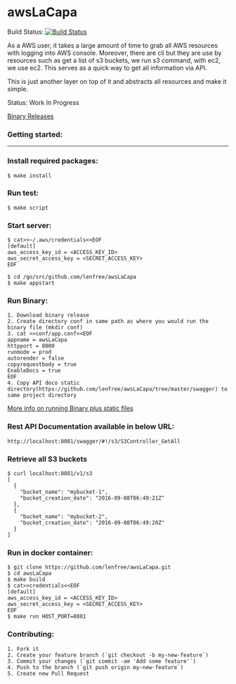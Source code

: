 awsLaCapa
==========

Build Status: [![Build Status](https://travis-ci.org/lenfree/awsLaCapa.svg?branch=master)](https://travis-ci.org/lenfree/awsLaCapa)

As a AWS user, it takes a large amount of time to grab all AWS resources with
logging into AWS console. Moreover, there are cli but they are use by resources
such as get a list of s3 buckets, we run s3 command, with ec2, we use ec2. This
serves as a quick way to get all information via API.

This is just another layer on top of it and abstracts all resources and make 
it simple.

Status: Work In Progress

[Binary Releases](https://github.com/lenfree/awsLaCapa/releases)

### Getting started:
----------------

### Install required packages:
```
$ make install
```

### Run test:
```
$ make script
```

### Start server:
```
$ cat>>~/.aws/credentials<<EOF
[default]
aws_access_key_id = <ACCESS_KEY_ID>
aws_secret_access_key = <SECRET_ACCESS_KEY>
EOF

$ cd /go/src/github.com/lenfree/awsLaCapa
$ make appstart
```

### Run Binary:
```
1. Download binary release
2. Create directory conf in same path as where you would run the binary file (mkdir conf)
3. cat >>conf/app.conf<<EOF
appname = awsLaCapa
httpport = 8080
runmode = prod
autorender = false
copyrequestbody = true
EnableDocs = true
EOF
4. Copy API doco static directory(https://github.com/lenfree/awsLaCapa/tree/master/swagger) to same project directory
```

[More info on running Binary plus static files](https://github.com/chu888chu888/Go-beego/blob/master/docs/en/Quickstart.md#deployment)

### Rest API Documentation available in below URL:
```
http://localhost:8081/swagger/#!/s3/S3Controller_GetAll
```


### Retrieve all S3 buckets
```
$ curl localhost:8081/v1/s3
[
  {
    "bucket_name": "mybucket-1",
    "bucket_creation_date": "2016-09-08T06:49:21Z"
  },
  {
    "bucket_name": "mybucket-2",
    "bucket_creation_date": "2016-09-08T06:49:20Z"
  }
]
```

### Run in docker container:
```
$ git clone https://github.com/lenfree/awsLaCapa.git
$ cd awsLaCapa
$ make build
$ cat>>credentials<<EOF
[default]
aws_access_key_id = <ACCESS_KEY_ID>
aws_secret_access_key = <SECRET_ACCESS_KEY>
EOF
$ make run HOST_PORT=8081
```

### Contributing:
```
1. Fork it
2. Create your feature branch (`git checkout -b my-new-feature`)
3. Commit your changes (`git commit -am 'Add some feature'`)
4. Push to the branch (`git push origin my-new-feature`)
5. Create new Pull Request
```
